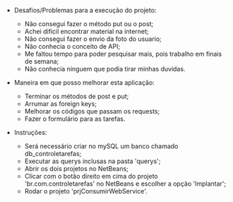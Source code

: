 - Desafios/Problemas para a execução do projeto: 
	- Não consegui fazer o método put ou o post;
	- Achei difícil encontrar material na internet;
	- Não consegui fazer o envio da foto do usuario;
	- Não conhecia o conceito de API;
	- Me faltou tempo para poder pesquisar mais, pois trabalho em finais de semana;
	- Não conhecia ninguem que podia tirar minhas duvidas.

- Maneira em que posso melhorar esta aplicação:
  	- Terminar os métodos de post e put;
	- Arrumar as foreign keys;
	- Melhorar os códigos que passam os requests;
	- Fazer o formulário para as tarefas.

- Instruções:
	- Será necessário criar no mySQL um banco chamado db_controletarefas;	
	- Executar as querys inclusas na pasta 'querys';
	- Abrir os dois projetos no NetBeans;
	- Clicar com o botão direito em cima do projeto 'br.com.controletarefas' no NetBeans e escolher a opção 'Implantar';
	- Rodar o projeto 'prjConsumirWebService'.


